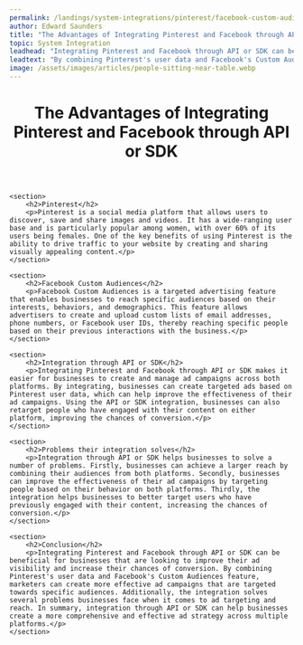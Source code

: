 ```yaml
---
permalink: /landings/system-integrations/pinterest/facebook-custom-audiences
author: Edward Saunders
title: "The Advantages of Integrating Pinterest and Facebook through API or SDK"
topic: System Integration
leadhead: "Integrating Pinterest and Facebook through API or SDK can be beneficial for businesses that are looking to improve their ad visibility and increase their chances of conversion"
leadtext: "By combining Pinterest's user data and Facebook's Custom Audiences feature, marketers can create more effective ad campaigns that are targeted towards specific audiences. Additionally, the integration solves several problems businesses face when it comes to ad targeting and reach. In summary, integration through API or SDK can help businesses create a more comprehensive and effective ad strategy across multiple platforms."
image: /assets/images/articles/people-sitting-near-table.webp
---
```

<div class="arttext">	<header>
		<h1>The Advantages of Integrating Pinterest and Facebook through API or SDK</h1>
	</header>

	<section>
		<h2>Pinterest</h2>
		<p>Pinterest is a social media platform that allows users to discover, save and share images and videos. It has a wide-ranging user base and is particularly popular among women, with over 60% of its users being females. One of the key benefits of using Pinterest is the ability to drive traffic to your website by creating and sharing visually appealing content.</p>
	</section>

	<section>
		<h2>Facebook Custom Audiences</h2>
		<p>Facebook Custom Audiences is a targeted advertising feature that enables businesses to reach specific audiences based on their interests, behaviors, and demographics. This feature allows advertisers to create and upload custom lists of email addresses, phone numbers, or Facebook user IDs, thereby reaching specific people based on their previous interactions with the business.</p>
	</section>

	<section>
		<h2>Integration through API or SDK</h2>
		<p>Integrating Pinterest and Facebook through API or SDK makes it easier for businesses to create and manage ad campaigns across both platforms. By integrating, businesses can create targeted ads based on Pinterest user data, which can help improve the effectiveness of their ad campaigns. Using the API or SDK integration, businesses can also retarget people who have engaged with their content on either platform, improving the chances of conversion.</p>
	</section>

	<section>
		<h2>Problems their integration solves</h2>
		<p>Integration through API or SDK helps businesses to solve a number of problems. Firstly, businesses can achieve a larger reach by combining their audiences from both platforms. Secondly, businesses can improve the effectiveness of their ad campaigns by targeting people based on their behavior on both platforms. Thirdly, the integration helps businesses to better target users who have previously engaged with their content, increasing the chances of conversion.</p>
	</section>

	<section>
		<h2>Conclusion</h2>
		<p>Integrating Pinterest and Facebook through API or SDK can be beneficial for businesses that are looking to improve their ad visibility and increase their chances of conversion. By combining Pinterest's user data and Facebook's Custom Audiences feature, marketers can create more effective ad campaigns that are targeted towards specific audiences. Additionally, the integration solves several problems businesses face when it comes to ad targeting and reach. In summary, integration through API or SDK can help businesses create a more comprehensive and effective ad strategy across multiple platforms.</p>
	</section>

</div>